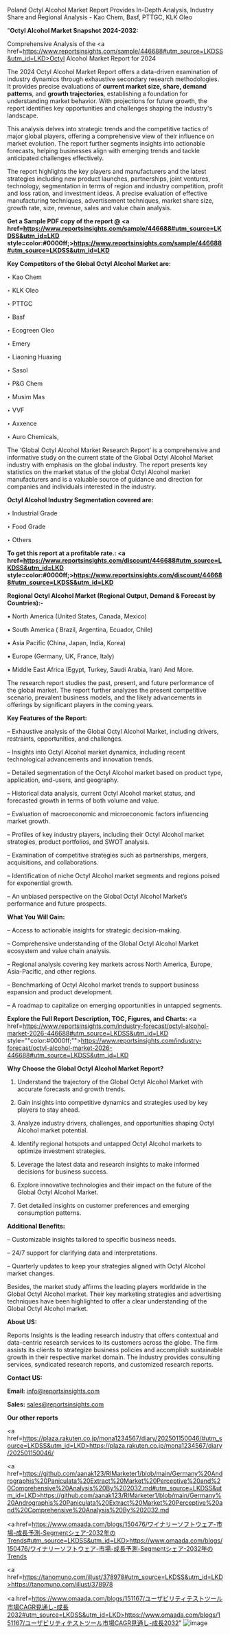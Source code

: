 Poland Octyl Alcohol Market Report Provides In-Depth Analysis, Industry Share and Regional Analysis - Kao Chem, Basf, PTTGC, KLK Oleo

"<strong>Octyl Alcohol Market Snapshot 2024-2032:</strong>

Comprehensive Analysis of the <a href=https://www.reportsinsights.com/sample/446688#utm_source=LKDSS&utm_id=LKD>Octyl Alcohol Market</a> Report for 2024

The 2024 Octyl Alcohol Market Report offers a data-driven examination of industry dynamics through exhaustive secondary research methodologies. It provides precise evaluations of <strong>current market size, share, demand patterns</strong>, and <strong>growth trajectories</strong>, establishing a foundation for understanding market behavior. With projections for future growth, the report identifies key opportunities and challenges shaping the industry's landscape.

This analysis delves into strategic trends and the competitive tactics of major global players, offering a comprehensive view of their influence on market evolution. The report further segments insights into actionable forecasts, helping businesses align with emerging trends and tackle anticipated challenges effectively.

The report highlights the key players and manufacturers and the latest strategies including new product launches, partnerships, joint ventures, technology, segmentation in terms of region and industry competition, profit and loss ration, and investment ideas. A precise evaluation of effective manufacturing techniques, advertisement techniques, market share size, growth rate, size, revenue, sales and value chain analysis.

<strong>Get a Sample PDF copy of the report @ <a href=https://www.reportsinsights.com/sample/446688#utm_source=LKDSS&utm_id=LKD style=color:#0000ff;>https://www.reportsinsights.com/sample/446688#utm_source=LKDSS&utm_id=LKD</a></strong>

<strong>Key Competitors of the Global Octyl Alcohol Market are:</strong>

‣ Kao Chem

‣ KLK Oleo

‣ PTTGC

‣ Basf

‣ Ecogreen Oleo

‣ Emery

‣ Liaoning Huaxing

‣ Sasol

‣ P&G Chem

‣ Musim Mas

‣ VVF

‣ Axxence

‣ Auro Chemicals,

The ‘Global Octyl Alcohol Market Research Report’ is a comprehensive and informative study on the current state of the Global Octyl Alcohol Market industry with emphasis on the global industry. The report presents key statistics on the market status of the global Octyl Alcohol market manufacturers and is a valuable source of guidance and direction for companies and individuals interested in the industry.

<strong>Octyl Alcohol Industry Segmentation covered are:</strong>

‣ Industrial Grade

‣ Food Grade

‣ Others

<strong>To get this report at a profitable rate.: <a href=https://www.reportsinsights.com/discount/446688#utm_source=LKDSS&utm_id=LKD style=color:#0000ff;>https://www.reportsinsights.com/discount/446688#utm_source=LKDSS&utm_id=LKD</a></strong>

<strong>Regional Octyl Alcohol Market (Regional Output, Demand &amp; Forecast by Countries):-</strong>

• North America (United States, Canada, Mexico)

• South America ( Brazil, Argentina, Ecuador, Chile)

• Asia Pacific (China, Japan, India, Korea)

• Europe (Germany, UK, France, Italy)

• Middle East Africa (Egypt, Turkey, Saudi Arabia, Iran) And More.

The research report studies the past, present, and future performance of the global market. The report further analyzes the present competitive scenario, prevalent business models, and the likely advancements in offerings by significant players in the coming years.

<strong>Key Features of the Report:</strong>

– Exhaustive analysis of the Global Octyl Alcohol Market, including drivers, restraints, opportunities, and challenges.

– Insights into Octyl Alcohol market dynamics, including recent technological advancements and innovation trends.

– Detailed segmentation of the Octyl Alcohol market based on product type, application, end-users, and geography.

– Historical data analysis, current Octyl Alcohol market status, and forecasted growth in terms of both volume and value.

– Evaluation of macroeconomic and microeconomic factors influencing market growth.

– Profiles of key industry players, including their Octyl Alcohol market strategies, product portfolios, and SWOT analysis.

– Examination of competitive strategies such as partnerships, mergers, acquisitions, and collaborations.

– Identification of niche Octyl Alcohol market segments and regions poised for exponential growth.

– An unbiased perspective on the Global Octyl Alcohol Market’s performance and future prospects.

<strong>What You Will Gain:</strong>

– Access to actionable insights for strategic decision-making.

– Comprehensive understanding of the Global Octyl Alcohol Market ecosystem and value chain analysis.

– Regional analysis covering key markets across North America, Europe, Asia-Pacific, and other regions.

– Benchmarking of Octyl Alcohol market trends to support business expansion and product development.

– A roadmap to capitalize on emerging opportunities in untapped segments.

<strong>Explore the Full Report Description, TOC, Figures, and Charts:</strong>
<a href=https://www.reportsinsights.com/industry-forecast/octyl-alcohol-market-2026-446688#utm_source=LKDSS&utm_id=LKD style=""color:#0000ff;"">https://www.reportsinsights.com/industry-forecast/octyl-alcohol-market-2026-446688#utm_source=LKDSS&utm_id=LKD</a>

<strong>Why Choose the Global Octyl Alcohol Market Report?</strong>

1. Understand the trajectory of the Global Octyl Alcohol Market with accurate forecasts and growth trends.

2. Gain insights into competitive dynamics and strategies used by key players to stay ahead.

3. Analyze industry drivers, challenges, and opportunities shaping Octyl Alcohol market potential.

4. Identify regional hotspots and untapped Octyl Alcohol markets to optimize investment strategies.

5. Leverage the latest data and research insights to make informed decisions for business success.

6. Explore innovative technologies and their impact on the future of the Global Octyl Alcohol Market.

7. Get detailed insights on customer preferences and emerging consumption patterns.

<strong>Additional Benefits:</strong>

– Customizable insights tailored to specific business needs.

– 24/7 support for clarifying data and interpretations.

– Quarterly updates to keep your strategies aligned with Octyl Alcohol market changes.

Besides, the market study affirms the leading players worldwide in the Global Octyl Alcohol market. Their key marketing strategies and advertising techniques have been highlighted to offer a clear understanding of the Global Octyl Alcohol market.

<strong><strong>About US</strong>:</strong>

Reports Insights is the leading research industry that offers contextual and data-centric research services to its customers across the globe. The firm assists its clients to strategize business policies and accomplish sustainable growth in their respective market domain. The industry provides consulting services, syndicated research reports, and customized research reports.

<strong>Contact US:</strong>

<p class=><b>Email:</b> <a href=mailto:info@reportsinsights.com>info@reportsinsights.com</a></p>
<p class=><b>Sales:</b> <a href=mailto:sales@reportsinsights.com>sales@reportsinsights.com</a></p>

<strong>Our other reports</strong>

<a href=https://plaza.rakuten.co.jp/mona1234567/diary/202501150046/#utm_source=LKDSS&utm_id=LKD>https://plaza.rakuten.co.jp/mona1234567/diary/202501150046/</a>

<a href=https://github.com/aanak123/RIMarketer1/blob/main/Germany%20Andrographis%20Paniculata%20Extract%20Market%20Perceptive%20and%20Comprehensive%20Analysis%20By%202032.md#utm_source=LKDSS&utm_id=LKD>https://github.com/aanak123/RIMarketer1/blob/main/Germany%20Andrographis%20Paniculata%20Extract%20Market%20Perceptive%20and%20Comprehensive%20Analysis%20By%202032.md</a>

<a href=https://www.omaada.com/blogs/150476/ワイナリーソフトウェア-市場-成長予測-Segmentシェア-2032年のTrends#utm_source=LKDSS&utm_id=LKD>https://www.omaada.com/blogs/150476/ワイナリーソフトウェア-市場-成長予測-Segmentシェア-2032年のTrends</a>

<a href=https://tanomuno.com/illust/378978#utm_source=LKDSS&utm_id=LKD>https://tanomuno.com/illust/378978</a>

<a href=https://www.omaada.com/blogs/151167/ユーザビリティテストツール市場CAGR見通し-成長2032#utm_source=LKDSS&utm_id=LKD>https://www.omaada.com/blogs/151167/ユーザビリティテストツール市場CAGR見通し-成長2032</a>"
![image](https://github.com/user-attachments/assets/50b28c8e-8826-44e0-8f3f-70d9b37e65e3)
